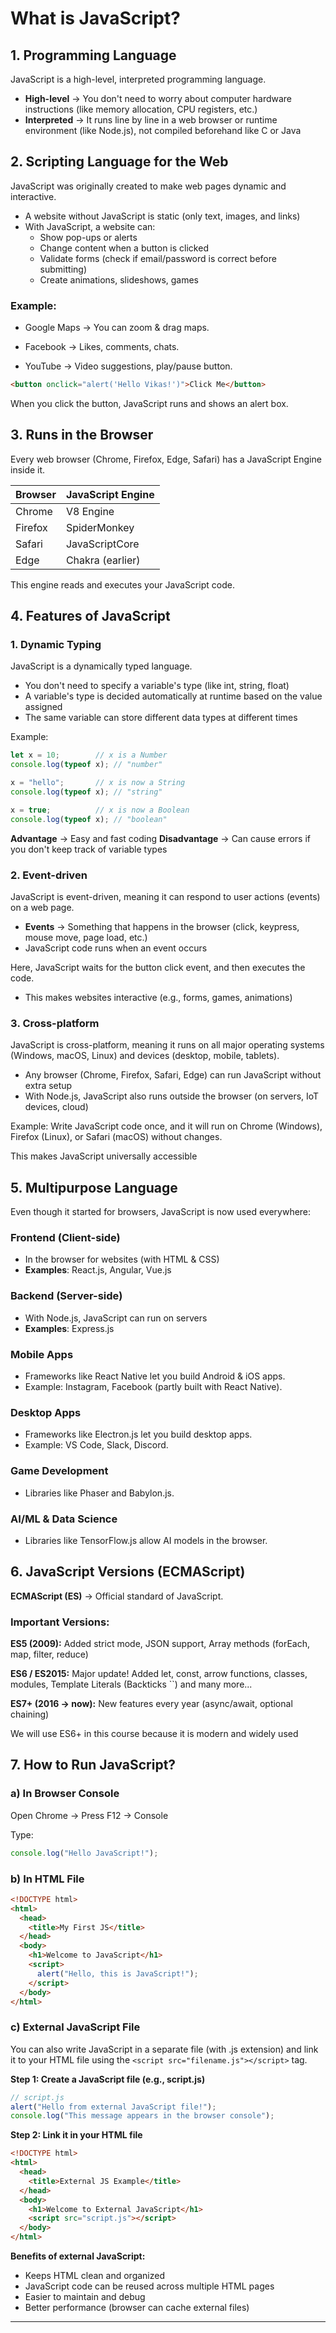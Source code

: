 #  What is JavaScript?

##  1. Programming Language

JavaScript is a high-level, interpreted programming language.

- **High-level** → You don't need to worry about computer hardware instructions (like memory allocation, CPU registers, etc.)
- **Interpreted** → It runs line by line in a web browser or runtime environment (like Node.js), not compiled beforehand like C or Java

##  2. Scripting Language for the Web

JavaScript was originally created to make web pages dynamic and interactive.

- A website without JavaScript is static (only text, images, and links)
- With JavaScript, a website can:
  - Show pop-ups or alerts
  - Change content when a button is clicked
  - Validate forms (check if email/password is correct before submitting)
  - Create animations, slideshows, games

###  Example:

- Google Maps → You can zoom & drag maps.

- Facebook → Likes, comments, chats.

- YouTube → Video suggestions, play/pause button.

```html
<button onclick="alert('Hello Vikas!')">Click Me</button>
```

When you click the button, JavaScript runs and shows an alert box.

##  3. Runs in the Browser

Every web browser (Chrome, Firefox, Edge, Safari) has a JavaScript Engine inside it.

| Browser | JavaScript Engine |
|---------|------------------|
| Chrome | V8 Engine |
| Firefox | SpiderMonkey |
| Safari | JavaScriptCore |
| Edge | Chakra (earlier) |

This engine reads and executes your JavaScript code.

##  4. Features of JavaScript

### 1️. Dynamic Typing

JavaScript is a dynamically typed language.

- You don't need to specify a variable's type (like int, string, float)
- A variable's type is decided automatically at runtime based on the value assigned
- The same variable can store different data types at different times

 Example:

```javascript
let x = 10;        // x is a Number
console.log(typeof x); // "number"

x = "hello";       // x is now a String
console.log(typeof x); // "string"

x = true;          // x is now a Boolean
console.log(typeof x); // "boolean"
```

 **Advantage** → Easy and fast coding
 **Disadvantage** → Can cause errors if you don't keep track of variable types

### 2️. Event-driven

JavaScript is event-driven, meaning it can respond to user actions (events) on a web page.

- **Events** → Something that happens in the browser (click, keypress, mouse move, page load, etc.)
- JavaScript code runs when an event occurs

Here, JavaScript waits for the button click event, and then executes the code.

- This makes websites interactive (e.g., forms, games, animations)

### 3️. Cross-platform

JavaScript is cross-platform, meaning it runs on all major operating systems (Windows, macOS, Linux) and devices (desktop, mobile, tablets).

- Any browser (Chrome, Firefox, Safari, Edge) can run JavaScript without extra setup
- With Node.js, JavaScript also runs outside the browser (on servers, IoT devices, cloud)

 Example: Write JavaScript code once, and it will run on Chrome (Windows), Firefox (Linux), or Safari (macOS) without changes.

 This makes JavaScript universally accessible

##  5. Multipurpose Language

Even though it started for browsers, JavaScript is now used everywhere:

### Frontend (Client-side)
- In the browser for websites (with HTML & CSS)
- **Examples**: React.js, Angular, Vue.js

### Backend (Server-side)
- With Node.js, JavaScript can run on servers
- **Examples**: Express.js

### Mobile Apps
- Frameworks like React Native let you build Android & iOS apps.
- Example: Instagram, Facebook (partly built with React Native).

### Desktop Apps
- Frameworks like Electron.js let you build desktop apps.
- Example: VS Code, Slack, Discord.

### Game Development
- Libraries like Phaser and Babylon.js.

### AI/ML & Data Science
- Libraries like TensorFlow.js allow AI models in the browser.

##  6. JavaScript Versions (ECMAScript)

**ECMAScript (ES)** → Official standard of JavaScript.

### Important Versions:

**ES5 (2009):** Added strict mode, JSON support, Array methods (forEach, map, filter, reduce)

**ES6 / ES2015:** Major update! Added let, const, arrow functions, classes, modules, Template Literals (Backticks ``) and many more...

**ES7+ (2016 → now):** New features every year (async/await, optional chaining)

 We will use ES6+ in this course because it is modern and widely used

##  7. How to Run JavaScript?

### a) In Browser Console

Open Chrome → Press F12 → Console

Type:
```javascript
console.log("Hello JavaScript!");
```

### b) In HTML File

```html
<!DOCTYPE html>
<html>
  <head>
    <title>My First JS</title>
  </head>
  <body>
    <h1>Welcome to JavaScript</h1>
    <script>
      alert("Hello, this is JavaScript!");
    </script>
  </body>
</html>
```

### c) External JavaScript File

You can also write JavaScript in a separate file (with .js extension) and link it to your HTML file using the `<script src="filename.js"></script>` tag.

**Step 1: Create a JavaScript file (e.g., script.js)**
```javascript
// script.js
alert("Hello from external JavaScript file!");
console.log("This message appears in the browser console");
```

**Step 2: Link it in your HTML file**
```html
<!DOCTYPE html>
<html>
  <head>
    <title>External JS Example</title>
  </head>
  <body>
    <h1>Welcome to External JavaScript</h1>
    <script src="script.js"></script>
  </body>
</html>
```

**Benefits of external JavaScript:**
- Keeps HTML clean and organized
- JavaScript code can be reused across multiple HTML pages
- Easier to maintain and debug
- Better performance (browser can cache external files)


---

